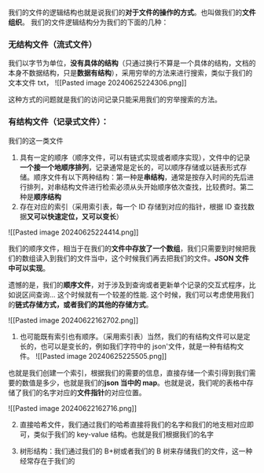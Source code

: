 我们的文件的逻辑结构也就是说我们的**对于文件的操作的方式**。也叫做我们的**文件组织**。
我们的文件逻辑结构分为我们的下面的几种：
### 无结构文件（流式文件）
我们以字节为单位，**没有具体的结构**（只通过换行不算是一个具体的结构，文档的本身不数据结构，只是**数据有结构**），采用穷举的方法来进行搜索，类似于我们的文本文件 txt，
![[Pasted image 20240625224306.png]]

这种方式的问题就是我们的访问记录只能采用我们的穷举搜索的方法。

### 有结构文件（记录式文件）：
我们的这一类文件
1. 具有一定的顺序（顺序文件，可以有链式实现或者顺序实现），文件中的记录**一个接一个地顺序排列**，记录通常是定长的，可以顺序存储或以链表形式存储。顺序文件有以下两种结构：第一种是**串结构**，通常是按存入时间的先后进行排列，对串结构文件进行检索必须从头开始顺序依次查找，比较费时。第二种是**顺序结构**
1. 存在对应的索引（采用索引表，每一个 ID 存储到对应的指针，根据 ID 查找数据**又可以快速定位，又可以变长**）

![[Pasted image 20240625224414.png]]

我们的顺序文件，相当于在我们的**文件中存放了一个数组**，我们只需要到时候把我们的数组读入到我们的文件当中，这个时候我们再去把我们的文件。**JSON 文件中可以实现**。

遗憾的是，我们的**顺序文件**，对于涉及到查询或者更新单个记录的交互式程序，比如说区间查询... 这个时候就有一个较差的性能. 这个时候，我们可以考虑使用我们的**链式存储方式，或者我们的其他的存储方式**。

![[Pasted image 20240622162702.png]]
1. 也可能既有索引也有顺序。（采用索引表）当然，我们的有结构文件可以是定长的，也可以是变长的，例如我们字符中的 json'文件，就是一种有结构文件。
![[Pasted image 20240625225505.png]]

也就是我们创建一个索引，根据我们的需要的信息，直接存储一个索引得到我们需要的数值是多少，也就是我们的**json 当中的 map**。也就是说，我们呢的表格中存储了我们的名字对应的**文件指针**的对应位置。


![[Pasted image 20240622162716.png]]


2. 直接哈希文件，我们通过我们的哈希直接将我们的名字和我们的地支相对应即可，类似于我们的 key-value 结构。也就是我们根据我们的名字


3. 树形结构：我们通过我们的 B+树或者我们的 B 树来存储我们的文件，这一种经常存在于我们的
